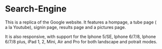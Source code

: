 # Search-Engine
This is a replica of the Google website. It features a hompage, a tube page ( a la Youtube), signin page, results page and a pictures page.

It is also responsive, with support for the Iphone 5/SE, Iphone 6/7/8, Iphone 6/7/8 plus, 
iPad 1, 2, Mini, Air and Pro for both landscape and potrait modes.
